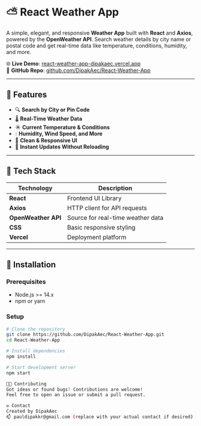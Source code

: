 # ⛅ React Weather App

A simple, elegant, and responsive **Weather App** built with **React** and **Axios**, powered by the **OpenWeather API**. Search weather details by city name or postal code and get real-time data like temperature, conditions, humidity, and more.

🌐 **Live Demo**: [react-weather-app-dipakaec.vercel.app](https://react-weather-app-dipakaec.vercel.app/)  
📂 **GitHub Repo**: [github.com/DipakAec/React-Weather-App](https://github.com/DipakAec/React-Weather-App)

---

## 🌟 Features

- 🔍 **Search by City or Pin Code**
- 🌡️ **Real-Time Weather Data**
- ☀️ **Current Temperature & Conditions**
- 💧 **Humidity, Wind Speed, and More**
- 🌈 **Clean & Responsive UI**
- 🔁 **Instant Updates Without Reloading**

---

## 🚀 Tech Stack

| Technology        | Description                      |
|-------------------|----------------------------------|
| **React**         | Frontend UI Library              |
| **Axios**         | HTTP client for API requests     |
| **OpenWeather API** | Source for real-time weather data |
| **CSS**           | Basic responsive styling         |
| **Vercel**        | Deployment platform              |

---

## 🔧 Installation

### Prerequisites

- Node.js >= 14.x
- npm or yarn

### Setup

```bash
# Clone the repository
git clone https://github.com/DipakAec/React-Weather-App.git
cd React-Weather-App

# Install dependencies
npm install

# Start development server
npm start

🧑‍💻 Contributing
Got ideas or found bugs? Contributions are welcome!
Feel free to open an issue or submit a pull request.

✉️ Contact
Created by DipakAec
📫 pauldipakkr@gmail.com (replace with your actual contact if desired)
